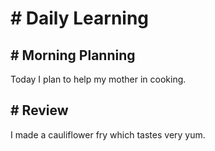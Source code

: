 <h1># Daily Learning</h1>
<h2># Morning Planning</h2>
Today I plan to help my mother in cooking.
<h2># Review</h2>
I made a cauliflower fry which tastes very yum.
